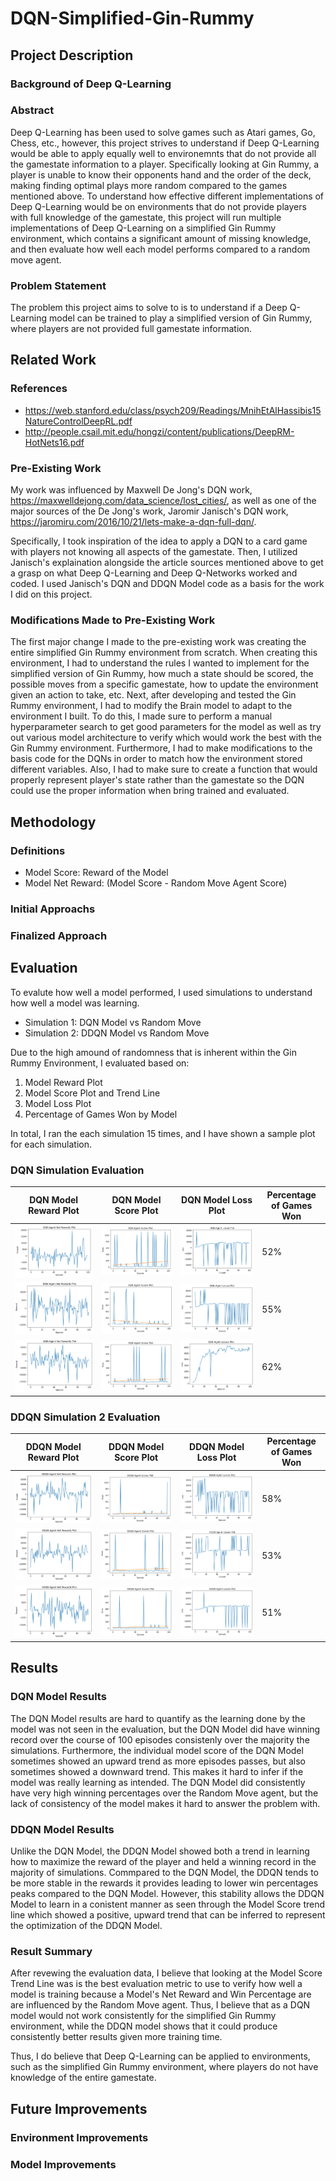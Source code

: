 # DQN-Simplified-Gin-Rummy

## Project Description

### Background of Deep Q-Learning

### Abstract

Deep Q-Learning has been used to solve games such as Atari games, Go, Chess, etc., however, this project strives to understand if Deep Q-Learning would be able to apply equally well to environemnts that do not provide all the gamestate information to a player. Specifically looking at Gin Rummy, a player is unable to know their opponents hand and the order of the deck, making finding optimal plays more random compared to the games mentioned above. To understand how effective different implementations of Deep Q-Learning would be on environments that do not provide players with full knowledge of the gamestate, this project will run multiple implementations of Deep Q-Learning on a simplified Gin Rummy environment, which contains a significant amount of missing knowledge, and then evaluate how well each model performs compared to a random move agent.

### Problem Statement

The problem this project aims to solve to is to understand if a Deep Q-Learning model can be trained to play a simplified version of Gin Rummy, where players are not provided full gamestate information. 

## Related Work

### References

- https://web.stanford.edu/class/psych209/Readings/MnihEtAlHassibis15NatureControlDeepRL.pdf
- http://people.csail.mit.edu/hongzi/content/publications/DeepRM-HotNets16.pdf

### Pre-Existing Work

My work was influenced by Maxwell De Jong's DQN work, https://maxwelldejong.com/data_science/lost_cities/, as well as one of the major sources of the De Jong's work, Jaromir Janisch's DQN work, https://jaromiru.com/2016/10/21/lets-make-a-dqn-full-dqn/. 

Specifically, I took inspiration of the idea to apply a DQN to a card game with players not knowing all aspects of the gamestate. Then, I utilized Janisch's explaination alongside the article sources mentioned above to get a grasp on what Deep Q-Learning and Deep Q-Networks worked and coded. I used Janisch's DQN and DDQN Model code as a basis for the work I did on this project.

### Modifications Made to Pre-Existing Work

The first major change I made to the pre-existing work was creating the entire simplified Gin Rummy environment from scratch. When creating this environment, I had to understand the rules I wanted to implement for the simplified version of Gin Rummy, how much a state should be scored, the possible moves from a specific gamestate, how to update the environment given an action to take, etc. Next, after developing and tested the Gin Rummy environment, I had to modify the Brain model to adapt to the environment I built. To do this, I made sure to perform a manual hyperparameter search to get good parameters for the model as well as try out various model architecture to verify which would work the best with the Gin Rummy environment. Furthermore, I had to make modifications to the basis code for the DQNs in order to match how the environment stored different variables. Also, I had to make sure to create a function that would properly represent player's state rather than the gamestate so the DQN could use the proper information when bring trained and evaluated.

## Methodology

### Definitions

- Model Score: Reward of the Model
- Model Net Reward: (Model Score - Random Move Agent Score)

### Initial Approachs

### Finalized Approach

## Evaluation

To evalute how well a model performed, I used simulations to understand how well a model was learning.

- Simulation 1: DQN Model vs Random Move 
- Simulation 2: DDQN Model vs Random Move

Due to the high amound of randomness that is inherent within the Gin Rummy Environment, I evaluated based on:

1. Model Reward Plot
2. Model Score Plot and Trend Line
3. Model Loss Plot
4. Percentage of Games Won by Model

In total, I ran the each simulation 15 times, and I have shown a sample plot for each simulation.

### DQN Simulation Evaluation

| DQN Model Reward Plot | DQN Model Score Plot | DQN Model Loss Plot | Percentage of Games Won |
| --- | --- | --- | --- |
| ![](/plots/plots_DQN/dqn_run1_net_rewards.png) | ![](/plots/plots_DQN/dqn_run1_score.png) | ![](/plots/plots_DQN/dqn_run1_losses.png) | 52%  | 
| ![](/plots/plots_DQN/dqn_run2_net_rewards.png) | ![](/plots/plots_DQN/dqn_run2_score.png) | ![](/plots/plots_DQN/dqn_run2_losses.png) | 55%  | 
| ![](/plots/plots_DQN/dqn_run3_net_rewards.png) | ![](/plots/plots_DQN/dqn_run3_score.png) | ![](/plots/plots_DQN/dqn_run3_losses.png) | 62%  | 

### DDQN Simulation 2 Evaluation

| DDQN Model Reward Plot | DDQN Model Score Plot | DDQN Model Loss Plot | Percentage of Games Won |
| --- | --- | --- | --- |
| ![](/plots/plots_DDQN/ddqn_run1_net_rewards.png) | ![](/plots/plots_DDQN/ddqn_run1_score.png) | ![](/plots/plots_DDQN/ddqn_run1_losses.png) | 58%  | 
| ![](/plots/plots_DDQN/ddqn_run2_net_rewards.png) | ![](/plots/plots_DDQN/ddqn_run2_score.png) | ![](/plots/plots_DDQN/ddqn_run2_losses.png) | 53%  | 
| ![](/plots/plots_DDQN/ddqn_run3_net_rewards.png) | ![](/plots/plots_DDQN/ddqn_run3_score.png) | ![](/plots/plots_DDQN/ddqn_run3_losses.png) | 51%  | 

## Results

### DQN Model Results

The DQN Model results are hard to quantify as the learning done by the model was not seen in the evaluation, but the DQN Model did have winning record over the course of 100 episodes consistenly over the majority the simulations. Furthermore, the individual model score of the DQN Model sometimes showed an upward trend as more episodes passes, but also sometimes showed a downward trend. This makes it hard to infer if the model was really learning as intended. The DQN Model did consistently have very high winning percentages over the Random Move agent, but the lack of consistency of the model makes it hard to answer the problem with.

### DDQN Model Results

Unlike the DQN Model, the DDQN Model showed both a trend in learning how to maximize the reward of the player and held a winning record in the majority of simulations. Commpared to the DQN Model, the DDQN tends to be more stable in the rewards it provides leading to lower win percentages peaks compared to the DQN Model. However, this stability allows the DDQN Model to learn in a conistent manner as seen through the Model Score trend line which showed a positive, upward trend that can be inferred to represent the optimization of the DDQN Model.

### Result Summary

After revewing the evaluation data, I believe that looking at the Model Score Trend Line was is the best evaluation metric to use to verify how well a model is training because a Model's Net Reward and Win Percentage are are influenced by the Random Move agent. Thus, I believe that as a DQN model would not work consistently for the simplified Gin Rummy environment, while the DDQN model shows that it could produce consistently better results given more training time.

Thus, I do believe that Deep Q-Learning can be applied to environments, such as the simplified Gin Rummy environment, where players do not have knowledge of the entire gamestate.

## Future Improvements

### Environment Improvements

### Model Improvements


